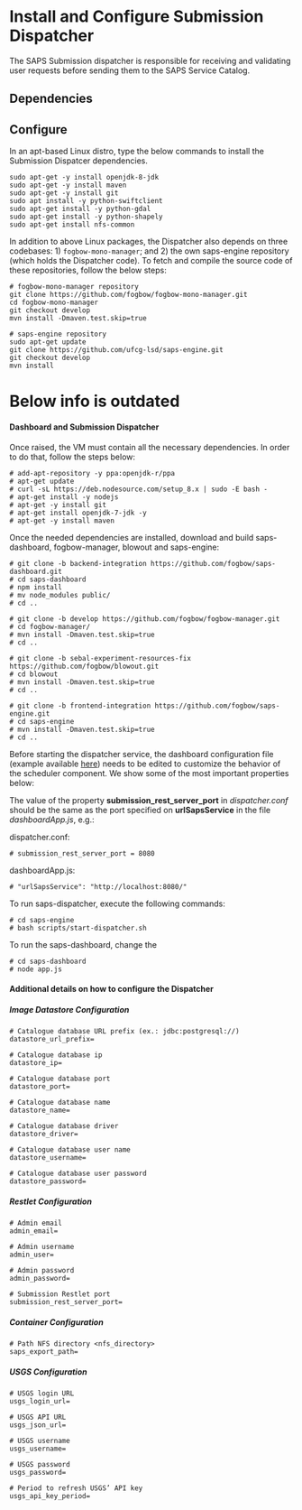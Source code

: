 # Install and Configure Submission Dispatcher

The SAPS Submission dispatcher is responsible for receiving and validating user requests before sending them to the SAPS Service Catalog.

## Dependencies

## Configure

In an apt-based Linux distro, type the below commands to install the Submission Dispatcer dependencies.

```
sudo apt-get -y install openjdk-8-jdk
sudo apt-get -y install maven
sudo apt-get -y install git
sudo apt install -y python-swiftclient
sudo apt-get install -y python-gdal
sudo apt-get install -y python-shapely
sudo apt-get install nfs-common
```

In addition to above Linux packages, the Dispatcher also depends on three codebases: 1) ```fogbow-mono-manager```; and 2) the own saps-engine repository (which holds the Dispatcher code). To fetch and compile the source code of these repositories, follow the below steps:

```
# fogbow-mono-manager repository
git clone https://github.com/fogbow/fogbow-mono-manager.git
cd fogbow-mono-manager
git checkout develop
mvn install -Dmaven.test.skip=true

# saps-engine repository
sudo apt-get update
git clone https://github.com/ufcg-lsd/saps-engine.git
git checkout develop
mvn install
```

# Below info is outdated

#### Dashboard and Submission Dispatcher
Once raised, the VM must contain all the necessary dependencies. In order to do that, follow the steps below:

    # add-apt-repository -y ppa:openjdk-r/ppa
    # apt-get update
    # curl -sL https://deb.nodesource.com/setup_8.x | sudo -E bash -
    # apt-get install -y nodejs
    # apt-get -y install git
    # apt-get install openjdk-7-jdk -y
    # apt-get -y install maven

Once the needed dependencies are installed, download and build saps-dashboard, fogbow-manager, blowout and saps-engine:

    # git clone -b backend-integration https://github.com/fogbow/saps-dashboard.git
    # cd saps-dashboard
    # npm install
    # mv node_modules public/
    # cd ..

    # git clone -b develop https://github.com/fogbow/fogbow-manager.git
    # cd fogbow-manager/
    # mvn install -Dmaven.test.skip=true
    # cd ..

    # git clone -b sebal-experiment-resources-fix https://github.com/fogbow/blowout.git
    # cd blowout
    # mvn install -Dmaven.test.skip=true
    # cd ..

    # git clone -b frontend-integration https://github.com/fogbow/saps-engine.git
    # cd saps-engine
    # mvn install -Dmaven.test.skip=true
    # cd ..

Before starting the dispatcher service, the dashboard configuration file (example available [here](../examples/dispatcher.conf.example)) needs to be edited to customize the behavior of the scheduler component. We show some of the most important properties below:

The value of the property **submission_rest_server_port** in *dispatcher.conf* should be the same as the port specified on **urlSapsService** in the file *dashboardApp.js*, e.g.:

dispatcher.conf:

    # submission_rest_server_port = 8080

dashboardApp.js:

    # "urlSapsService": "http://localhost:8080/"


To run saps-dispatcher, execute the following commands:

    # cd saps-engine
    # bash scripts/start-dispatcher.sh

To run the saps-dashboard, change the

    # cd saps-dashboard
    # node app.js

#### Additional details on how to configure the Dispatcher

##### Image Datastore Configuration
```
# Catalogue database URL prefix (ex.: jdbc:postgresql://)
datastore_url_prefix=

# Catalogue database ip
datastore_ip=

# Catalogue database port
datastore_port=

# Catalogue database name
datastore_name=

# Catalogue database driver
datastore_driver=

# Catalogue database user name
datastore_username=

# Catalogue database user password
datastore_password=
```

##### Restlet Configuration
```
# Admin email
admin_email=

# Admin username
admin_user=

# Admin password
admin_password=

# Submission Restlet port
submission_rest_server_port=
```

##### Container Configuration
```
# Path NFS directory <nfs_directory>
saps_export_path=
```

##### USGS Configuration
```
# USGS login URL
usgs_login_url=

# USGS API URL
usgs_json_url=

# USGS username
usgs_username=

# USGS password
usgs_password=

# Period to refresh USGS’ API key
usgs_api_key_period=
```
